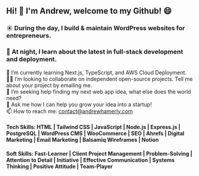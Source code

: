 ## Hi! 👋 I'm Andrew, welcome to my Github! :smile:

### :sunny: During the day, I build & maintain WordPress websites for entrepreneurs.
### :crescent_moon: At night, I learn about the latest in full-stack development and deployment.

🌱 I’m currently learning Next.js, TypeScript, and AWS Cloud Deployment. </br>
:man_technologist: I’m looking to collaborate on independent open-source projects. Tell me about your project by emailing me. </br>
🤔 I’m seeking help finding my next web app idea, what else does the world need? </br>
💬 Ask me how I can help you grow your idea into a startup! </br>
📫 How to reach me: contact@andrewhamerly.com

#### Tech Skills: HTML | Tailwind CSS | JavaScript | Node.js | Express.js | PostgreSQL | WordPress CMS | WooCommerce | SEO | Ahrefs | Digital Marketing | Email Marketing | Balsamiq Wireframes | Notion
#### Soft Skills: Fast-Learner | Client Project Management | Problem-Solving | Attention to Detail | Initiative | Effective Communication | Systems Thinking | Positive Attitude | Team-Player
